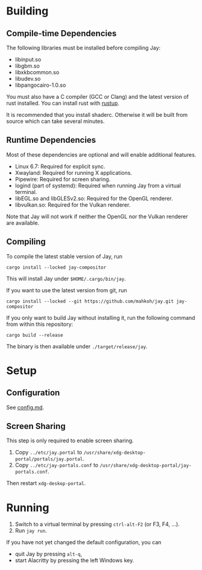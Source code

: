 # Building

## Compile-time Dependencies

The following libraries must be installed before compiling Jay:

- libinput.so
- libgbm.so
- libxkbcommon.so
- libudev.so
- libpangocairo-1.0.so

You must also have a C compiler (GCC or Clang) and the latest version of rust installed.
You can install rust with [rustup](https://rustup.rs/).

It is recommended that you install shaderc.
Otherwise it will be built from source which can take several minutes.

## Runtime Dependencies

Most of these dependencies are optional and will enable additional features.

- Linux 6.7: Required for explicit sync.
- Xwayland: Required for running X applications.
- Pipewire: Required for screen sharing.
- logind (part of systemd): Required when running Jay from a virtual terminal.
- libEGL.so and libGLESv2.so: Required for the OpenGL renderer.
- libvulkan.so: Required for the Vulkan renderer.

Note that Jay will not work if neither the OpenGL nor the Vulkan renderer are available.

## Compiling

To compile the latest stable version of Jay, run

```
cargo install --locked jay-compositor
```

This will install Jay under `$HOME/.cargo/bin/jay`.

If you want to use the latest version from git, run

```
cargo install --locked --git https://github.com/mahkoh/jay.git jay-compositor
```

If you only want to build Jay without installing it, run the following command from within this repository:

```
cargo build --release
```

The binary is then available under `./target/release/jay`.

# Setup

## Configuration

See [config.md](./config.md).

## Screen Sharing

This step is only required to enable screen sharing.

1. Copy `../etc/jay.portal` to `/usr/share/xdg-desktop-portal/portals/jay.portal`.
2. Copy `../etc/jay-portals.conf` to `/usr/share/xdg-desktop-portal/jay-portals.conf`.

Then restart `xdg-deskop-portal`.

# Running

1. Switch to a virtual terminal by pressing `ctrl-alt-F2` (or F3, F4, ...).
2. Run `jay run`.

If you have not yet changed the default configuration, you can

- quit Jay by pressing `alt-q`,
- start Alacritty by pressing the left Windows key.
